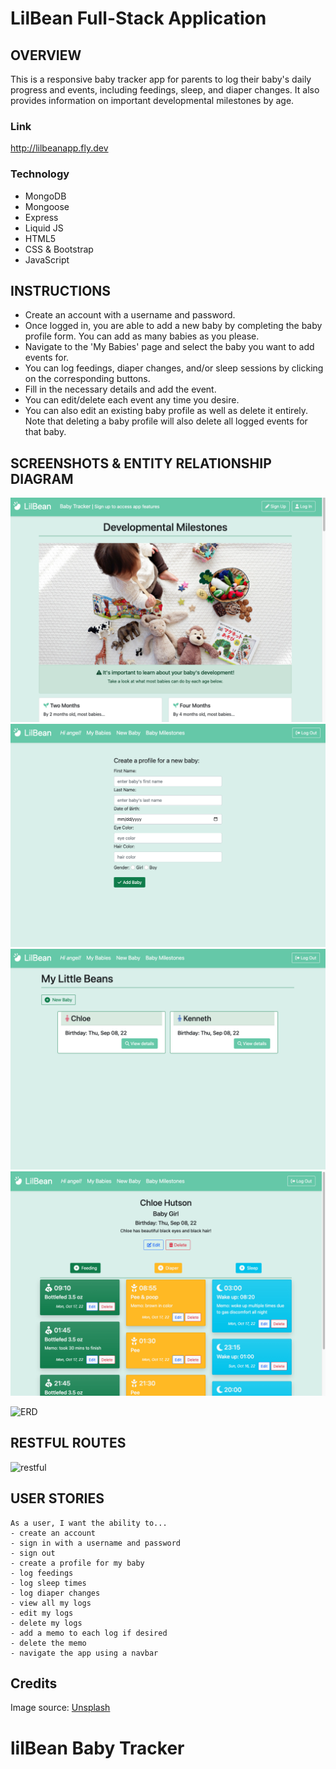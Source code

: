 # LilBean Full-Stack Application

## OVERVIEW

This is a responsive baby tracker app for parents to log their baby's daily progress and events, including feedings, sleep, and diaper changes. It also provides information on important developmental milestones by age.

### Link
http://lilbeanapp.fly.dev

### Technology
- MongoDB
- Mongoose
- Express
- Liquid JS
- HTML5
- CSS & Bootstrap
- JavaScript

## INSTRUCTIONS
- Create an account with a username and password.
- Once logged in, you are able to add a new baby by completing the baby profile form. You can add as many babies as you please.
- Navigate to the 'My Babies' page and select the baby you want to add events for.
- You can log feedings, diaper changes, and/or sleep sessions by clicking on the corresponding buttons.
- Fill in the necessary details and add the event.
- You can edit/delete each event any time you desire.
- You can also edit an existing baby profile as well as delete it entirely. Note that deleting a baby profile will also delete all logged events for that baby.

## SCREENSHOTS & ENTITY RELATIONSHIP DIAGRAM
![homepage](public/screenshot-1.png)
![profile](public/screenshot-2.png)
![index](public/screenshot-3.png)
![show](public/screenshot-4.png)

![ERD](https://i.imgur.com/KeSKWpa.png)

## RESTFUL ROUTES

![restful](https://i.imgur.com/CzCELxm.png)


## USER STORIES
```
As a user, I want the ability to...
- create an account
- sign in with a username and password
- sign out
- create a profile for my baby
- log feedings
- log sleep times
- log diaper changes
- view all my logs
- edit my logs 
- delete my logs
- add a memo to each log if desired
- delete the memo
- navigate the app using a navbar
```

## Credits

Image source: [Unsplash](https://unsplash.com/)


# lilBean Baby Tracker